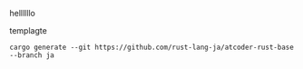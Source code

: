 hellllllo

templagte
```
cargo generate --git https://github.com/rust-lang-ja/atcoder-rust-base --branch ja
```